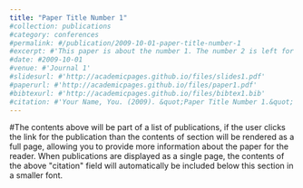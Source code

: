 ```yaml
---
title: "Paper Title Number 1"
#collection: publications
#category: conferences
#permalink: #/publication/2009-10-01-paper-title-number-1
#excerpt: #'This paper is about the number 1. The number 2 is left for future work.'
#date: #2009-10-01
#venue: #'Journal 1'
#slidesurl: #'http://academicpages.github.io/files/slides1.pdf'
#paperurl: #'http://academicpages.github.io/files/paper1.pdf'
#bibtexurl: #'http://academicpages.github.io/files/bibtex1.bib'
#citation: #'Your Name, You. (2009). &quot;Paper Title Number 1.&quot; <i>Journal 1</i>. 1(1).'
---
```

#The contents above will be part of a list of publications, if the user clicks the link for the publication than the contents of section will be rendered as a full page, allowing you to provide more information about the paper for the reader. When publications are displayed as a single page, the contents of the above "citation" field will automatically be included below this section in a smaller font.

